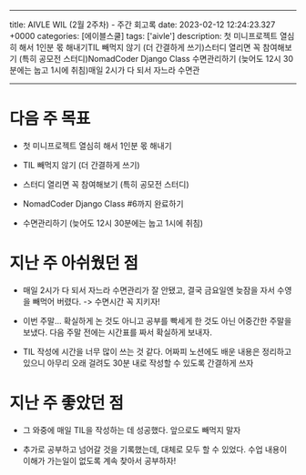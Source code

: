 

---
title: AIVLE WIL (2월 2주차) - 주간 회고록
date: 2023-02-12 12:24:23.327 +0000
categories: [에이블스쿨]
tags: ['aivle']
description: 첫 미니프로젝트 열심히 해서 1인분 몫 해내기TIL 빼먹지 않기 (더 간결하게 쓰기)스터디 열리면 꼭 참여해보기 (특히 공모전 스터디)NomadCoder Django Class 수면관리하기 (늦어도 12시 30분에는 눕고 1시에 취침)매일 2시가 다 되서 자느라 수면관


---

# 다음 주 목표

- 첫 미니프로젝트 열심히 해서 1인분 몫 해내기

- TIL 빼먹지 않기 (더 간결하게 쓰기)

- 스터디 열리면 꼭 참여해보기 (특히 공모전 스터디)

- NomadCoder Django Class #6까지 완료하기

- 수면관리하기 (늦어도 12시 30분에는 눕고 1시에 취침)

# 지난 주 아쉬웠던 점

- 매일 2시가 다 되서 자느라 수면관리가 잘 안됐고, 결국 금요일엔 늦잠을 자서 수영을 빼먹어 버렸다. -> 수면시간 꼭 지키자!

- 이번 주말... 확실하게 논 것도 아니고 공부를 빡세게 한 것도 아닌 어중간한 주말을 보냈다. 다음 주말 전에는 시간표를 짜서 확실하게 보내자.

- TIL 작성에 시간을 너무 많이 쓰는 것 같다. 어짜피 노션에도 배운 내용은 정리하고 있으니 아무리 오래 걸려도 30분 내로 작성할 수 있도록 간결하게 쓰자

# 지난 주 좋았던 점

- 그 와중에 매일 TIL을 작성하는 데 성공했다. 앞으로도 빼먹지 말자

- 추가로 공부하고 넘어갈 것을 기록했는데, 대체로 모두 할 수 있었다. 수업 내용이 이해가 가는일이 없도록 계속 찾아서 공부하자!

        